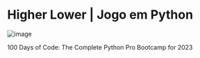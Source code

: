 # Higher Lower | Jogo em Python

![image](https://user-images.githubusercontent.com/95868897/215917564-ae8325c8-cdf6-4020-ac2e-543740a48c9c.png)

100 Days of Code: The Complete Python Pro Bootcamp for 2023

